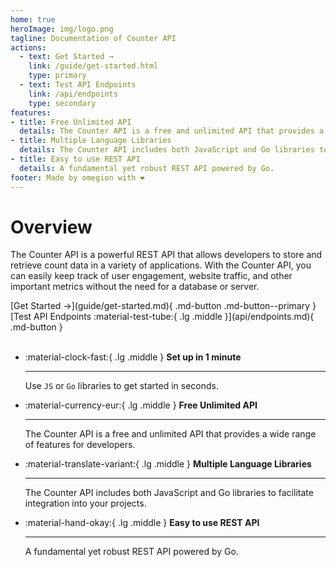 ```yaml
---
home: true
heroImage: img/logo.png
tagline: Documentation of Counter API
actions:
  - text: Get Started →
    link: /guide/get-started.html
    type: primary
  - text: Test API Endpoints
    link: /api/endpoints
    type: secondary
features:
- title: Free Unlimited API
  details: The Counter API is a free and unlimited API that provides a wide range of features for developers.
- title: Multiple Language Libraries
  details: The Counter API includes both JavaScript and Go libraries to facilitate integration into your projects.
- title: Easy to use REST API
  details: A fundamental yet robust REST API powered by Go.
footer: Made by omegion with ❤️
---
```


# Overview
The Counter API is a powerful REST API that allows developers to store and retrieve count data in a variety of applications. With the Counter API, you can easily keep track of user engagement, website traffic, and other important metrics without the need for a database or server.


<div class="center" markdown>
[Get Started →](guide/get-started.md){ .md-button .md-button--primary } [Test API Endpoints :material-test-tube:{ .lg .middle }](api/endpoints.md){ .md-button } 
</div>

<br>


<div class="grid cards" markdown>

-   :material-clock-fast:{ .lg .middle } __Set up in 1 minute__

    ---

    Use `JS` or `Go` libraries to get started in seconds.

-   :material-currency-eur:{ .lg .middle } __Free Unlimited API__

    ---

    The Counter API is a free and unlimited API that provides a wide range of features for developers.

-   :material-translate-variant:{ .lg .middle } __Multiple Language Libraries__

    ---

    The Counter API includes both JavaScript and Go libraries to facilitate integration into your projects.

-   :material-hand-okay:{ .lg .middle } __Easy to use REST API__

    ---

    A fundamental yet robust REST API powered by Go.

</div>
